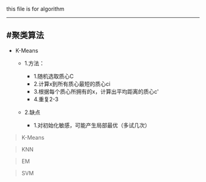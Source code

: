 this file is for algorithm

------------------------
#聚类算法
--------
* K-Means
  * 1.方法：
    * 1.随机选取质心C
    * 2.计算x到所有质心最短的质心ci
    * 3.根据每个质心所拥有的x，计算出平均距离的质心c'
    * 4.重复2-3

  * 2.缺点
    * 1.对初始化敏感，可能产生局部最优（多试几次）

>K-Means

>KNN

>EM

>SVM

